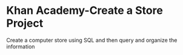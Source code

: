 # Khan Academy-Create a Store Project
Create a computer store using SQL and then query and organize the information 
